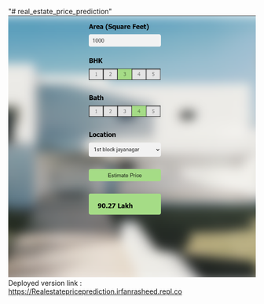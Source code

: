 "# real_estate_price_prediction" <br>
![alt deployed.png](https://github.com/irfanrasheedkc/real_estate_price_prediction/blob/main/deployed.png)
Deployed version link :<br>
https://Realestatepriceprediction.irfanrasheed.repl.co
